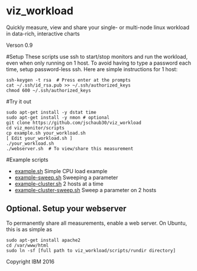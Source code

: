 # viz_workload
Quickly measure, view and share your single- or multi-node linux workload 
in data-rich, interactive charts

Verson 0.9

#Setup
These scripts use ssh to start/stop monitors and run the workload, even when
only running on 1 host.  To avoid having to type a password each time, setup
password-less ssh.  Here are simple instructions for 1 host:
```
ssh-keygen -t rsa  # Press enter at the prompts
cat ~/.ssh/id_rsa.pub >> ~/.ssh/authorized_keys
chmod 600 ~/.ssh/authorized_keys
```

#Try it out
```
sudo apt-get install -y dstat time
sudo apt-get install -y nmon # optional
git clone https://github.com/jschaub30/viz_workload
cd viz_monitor/scripts
cp example.sh your_workload.sh
[ Edit your_workload.sh ]
./your_workload.sh
./webserver.sh  # To view/share this measurement
```

#Example scripts
- [example.sh][example] Simple CPU load example
- [example-sweep.sh][example-sweep] Sweeping a parameter
- [example-cluster.sh][example-cluster] 2 hosts at a time
- [example-cluster-sweep.sh][example-cluster-sweep] Sweep a parameter on 2 hosts

[example]: https://github.com/jschaub30/viz_workload/blob/master/scripts/example.sh
[example-sweep]: https://github.com/jschaub30/viz_workload/blob/master/scripts/example-sweep.sh
[example-cluster]: https://github.com/jschaub30/viz_workload/blob/master/scripts/example-cluster.sh
[example-cluster-sweep]: https://github.com/jschaub30/viz_workload/blob/master/scripts/example-cluster-sweep.sh

## Optional.  Setup your webserver
To permanently share all measurements, enable a web server.
On Ubuntu, this is as simple as
```
sudo apt-get install apache2
cd /var/www/html
sudo ln -sf [full path to viz_workload/scripts/rundir directory]
```


Copyright IBM 2016
